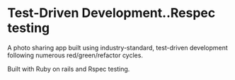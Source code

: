 # Test-Driven Development..Respec testing


A photo sharing app built using industry-standard, test-driven
development following numerous red/green/refactor cycles.

Built with Ruby on rails and Rspec testing.


